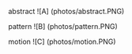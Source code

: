 abstract
![A] (photos/abstract.PNG)

pattern
![B] (photos/pattern.PNG)

motion
![C] (photos/motion.PNG)
